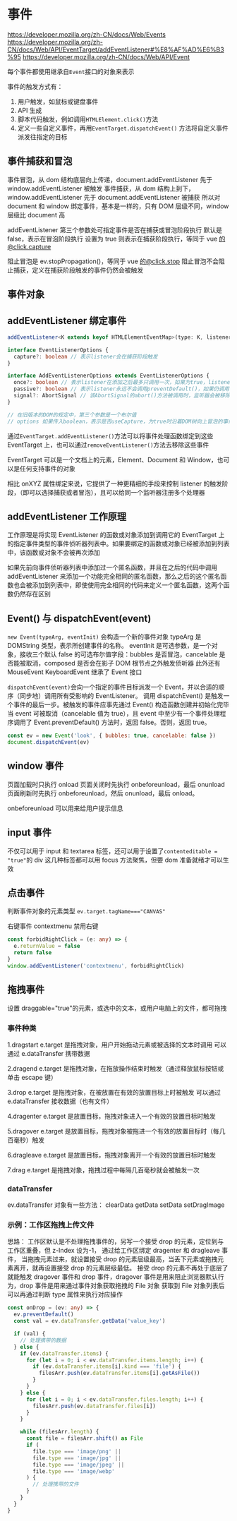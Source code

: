 # 事件

https://developer.mozilla.org/zh-CN/docs/Web/Events
https://developer.mozilla.org/zh-CN/docs/Web/API/EventTarget/addEventListener#%E8%AF%AD%E6%B3%95
https://developer.mozilla.org/zh-CN/docs/Web/API/Event

每个事件都使用继承自`Event`接口的对象来表示

事件的触发方式有：

1. 用户触发，如鼠标或键盘事件
2. API 生成
3. 脚本代码触发，例如调用`HTMLElement.click()`方法
4. 定义一些自定义事件，再用`EventTarget.dispatchEvent()` 方法将自定义事件派发往指定的目标

## 事件捕获和冒泡

事件冒泡，从 dom 结构底层向上传递，document.addEventListener 先于 window.addEventListener 被触发
事件捕获，从 dom 结构上到下，window.addEventListener 先于 document.addEventListener 被捕获
所以对 document 和 window 绑定事件，基本是一样的，只有 DOM 层级不同，window 层级比 document 高

addEventListener 第三个参数处可指定事件是否在捕获或冒泡阶段执行
默认是 false，表示在冒泡阶段执行
设置为 true 则表示在捕获阶段执行，等同于 vue 的@click.capture

阻止冒泡是 ev.stopPropagation()，等同于 vue 的@click.stop
阻止冒泡不会阻止捕获，定义在捕获阶段触发的事件仍然会被触发

## 事件对象

## addEventListener 绑定事件

```ts
addEventListener<K extends keyof HTMLElementEventMap>(type: K, listener: (this: HTMLElement, ev: HTMLElementEventMap[K]) => any, options?: boolean | AddEventListenerOptions): void;

interface EventListenerOptions {
  capture?: boolean // 表示listener会在捕获阶段触发
}

interface AddEventListenerOptions extends EventListenerOptions {
  once?: boolean // 表示listener在添加之后最多只调用一次，如果为true，listener会在其被调用之后自动移除
  passive?: boolean // 表示listener永远不会调用preventDefault()，如果仍调用了，会被忽略且抛出控制台警告
  signal?: AbortSignal // 该AbortSignal的abort()方法被调用时，监听器会被移除
}

// 在旧版本的DOM的规定中，第三个参数是一个布尔值
// options 如果传入boolean，表示是否useCapture，为true时沿着DOM树向上冒泡的事件不会触发listener
```

通过`EventTarget.addEventListener()`方法可以将事件处理函数绑定到这些 EventTarget 上，也可以通过`removeEventListener()`方法去移除这些事件

EventTarget 可以是一个文档上的元素，Element、Document 和 Window，也可以是任何支持事件的对象

相比 onXYZ 属性绑定来说，它提供了一种更精细的手段来控制 listener 的触发阶段，（即可以选择捕获或者冒泡），且可以给同一个监听器注册多个处理器

## addEventListener 工作原理

工作原理是将实现 EventListener 的函数或对象添加到调用它的 EventTarget 上的指定事件类型的事件侦听器列表中。如果要绑定的函数或对象已经被添加到列表中，该函数或对象不会被再次添加

如果先前向事件侦听器列表中添加过一个匿名函数，并且在之后的代码中调用 addEventListener 来添加一个功能完全相同的匿名函数，那么之后的这个匿名函数也会被添加到列表中，即使使用完全相同的代码来定义一个匿名函数，这两个函数仍然存在区别

## Event() 与 dispatchEvent(event)

`new Event(typeArg, eventInit)` 会构造一个新的事件对象
typeArg 是 DOMString 类型，表示所创建事件的名称。
eventInit 是可选参数，是一个对象，接收三个默认 false 的可选布尔值字段：bubbles 是否冒泡，cancelable 是否能被取消，composed 是否会在影子 DOM 根节点之外触发侦听器
此外还有 MouseEvent KeyboardEvent 继承了 Event 接口

`dispatchEvent(event)`会向一个指定的事件目标派发一个 Event，并以合适的顺序（同步地）调用所有受影响的 EventListener。
调用 dispatchEvent() 是触发一个事件的最后一步。被触发的事件应事先通过 Event() 构造函数创建并初始化完毕
当 event 可被取消（cancelable 值为 true），且 event 中至少有一个事件处理程序调用了 Event.preventDefault() 方法时，返回 false。否则，返回 true。

```js
const ev = new Event('look', { bubbles: true, cancelable: false })
document.dispatchEvent(ev)
```

## window 事件

页面加载时只执行 onload
页面关闭时先执行 onbeforeunload，最后 onunload
页面刷新时先执行 onbeforeunload，然后 onunload，最后 onload。

onbeforeunload 可以用来给用户提示信息

## input 事件

不仅可以用于 input 和 textarea 标签，还可以用于设置了`contenteditable = "true"`的 div
这几种标签都可以用 focus 方法聚焦，但要 dom 准备就绪才可以生效

## 点击事件

判断事件对象的元素类型
`ev.target.tagName==="CANVAS"`

右键事件
contextmenu
禁用右键

```ts
const forbidRightClick = (e: any) => {
  e.returnValue = false
  return false
}
window.addEventListener('contextmenu', forbidRightClick)
```

## 拖拽事件

设置 draggable="true"的元素，或选中的文本，或用户电脑上的文件，都可拖拽

### 事件种类

1.dragstart
e.target 是拖拽对象，用户开始拖动元素或被选择的文本时调用
可以通过 e.dataTransfer 携带数据

2.dragend
e.target 是拖拽对象，在拖放操作结束时触发（通过释放鼠标按钮或单击 escape 键）

3.drop
e.target 是拖拽对象，在被放置在有效的放置目标上时被触发
可以通过 e.dataTransfer 接收数据（也有文件）

4.dragenter
e.target 是放置目标，拖拽对象进入一个有效的放置目标时触发

5.dragover
e.target 是放置目标，拖拽对象被拖进一个有效的放置目标时（每几百毫秒）触发

6.dragleave
e.target 是放置目标，拖拽对象离开一个有效的放置目标时触发

7.drag
e.target 是拖拽对象，拖拽过程中每隔几百毫秒就会被触发一次

### dataTransfer

ev.dataTransfer 对象有一些方法： clearData getData setData setDragImage

### 示例：工作区拖拽上传文件

思路：
工作区默认是不处理拖拽事件的，另写一个接受 drop 的元素，定位到与工作区重叠，但 z-Index 设为-1，
通过给工作区绑定 dragenter 和 dragleave 事件，
当拖拽元素过来，就设置接受 drop 的元素层级最高，当丢下元素或拖拽元素离开，就再设置接受 drop 的元素层级最低。
接受 drop 的元素不再处于底层了就能触发 dragover 事件和 drop 事件，dragover 事件是用来阻止浏览器默认行为，drop 事件是用来通过事件对象获取拖拽的 File 对象
获取到 File 对象列表后可以再通过判断 type 属性来执行对应操作

```ts
const onDrop = (ev: any) => {
  ev.preventDefault()
  const val = ev.dataTransfer.getData('value_key')

  if (val) {
    // 处理携带的数据
  } else {
    if (ev.dataTransfer.items) {
      for (let i = 0; i < ev.dataTransfer.items.length; i++) {
        if (ev.dataTransfer.items[i].kind === 'file') {
          filesArr.push(ev.dataTransfer.items[i].getAsFile())
        }
      }
    } else {
      for (let i = 0; i < ev.dataTransfer.files.length; i++) {
        filesArr.push(ev.dataTransfer.files[i])
      }
    }

    while (filesArr.length) {
      const file = filesArr.shift() as File
      if (
        file.type === 'image/png' ||
        file.type === 'image/jpg' ||
        file.type === 'image/jpeg' ||
        file.type === 'image/webp'
      ) {
        // 处理携带的文件
      }
    }
  }
}
```
